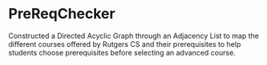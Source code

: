 # PreReqChecker
Constructed a Directed Acyclic Graph through an Adjacency List to map the different courses offered by Rutgers CS and their prerequisites to help students choose prerequisites before selecting an advanced course. 
